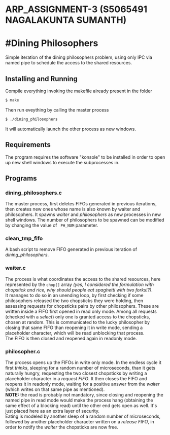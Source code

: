 # ARP_ASSIGNMENT-3 (S5065491 NAGALAKUNTA SUMANTH)

#Dining Philosophers
===================

Simple iteration of the dining philosophers problem, using only IPC via named pipe to schedule the access
to the shared resources.

Installing and Running
----------------------
Compile everything invoking the makefile already present in the folder
```bash
$ make
```

Then run eveything by calling the master process
```bash
$ ./dining_philosophers
```

It will automatically launch the other process as new windows.

## Requirements
The program requires the software "konsole" to be installed in order to open up new shell windows to
execute the subprocesses in.

## Programs

### dining_philosophers.c ###

The master process, first deletes FIFOs generated in previous iterations, then creates new ones whose name
is also known by waiter and philosophers. It spawns _waiter_ and _philosophers_ as new processes in new 
shell windows. The number of philosophers to be spawned can be modified by changing the value of
``` PH_NUM``` parameter.

### clean_tmp_fifo ###

A bash script to remove FIFO generated in previous iteration of _dining_philosophers_.

### waiter.c ###

The process is what coordinates the access to the shared resources, here represented by the 
```chop[]``` array _(yes, I considered the formulation with chopstick and rice, why should people
eat spaghetti with two forks!?)_.   
It manages to do so in an unending loop, by first checking if some philosophers released the two chopsticks they were holding,
then assessing requests for chopsticks pairs by other philosophers. These are written inside a FIFO 
first opened in read only mode. Among all requests (checked with a _select_) only one is granted access 
to the chopsticks, chosen at random. This is communicated to the lucky philosopher by closing that same FIFO 
than reopening it in write mode, sending a placeholder character, which will be read unblocking that process.   
The FIFO is then closed and reopened again in readonly mode.

### philosopher.c ###

The process opens up the FIFOs in write only mode.
In the endless cycle it first _thinks_, sleeping for a random number of microseconds, than it gets 
naturally hungry, requesting the two closest chopsticks by writing a placeholder character in a 
*request FIFO*. It then closes the FIFO and reopens it in readonly mode, waiting for a positive 
answer from the _waiter_ (which writes on that same pipe as mentioned).  
**NOTE:** the read is probably not mandatory, since closing and reopening the named pipe in read mode would make 
the process hang (obtaining the same effect of a blocking read) until the other end gets open as 
well. It's just placed here as an extra layer of security.  
Eating is modeled by another sleep of a random number of microseconds, followed by another placeholder 
character written on a *release FIFO*, in order to notify the _waiter_ the chopsticks are now free.



